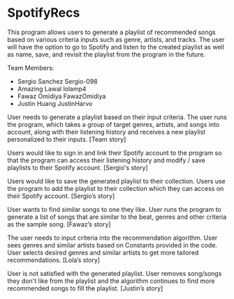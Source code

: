 # SpotifyRecs
This program allows users to generate a playlist of recommended songs based on various criteria inputs such as genre, artists, and tracks. The user will have the option to go to Spotify and listen to the created playlist as well as name, save, and revisit the playlist from the program in the future. 

Team Members:
- Sergio Sanchez Sergio-098
- Amazing Lawal lolamp4
- Fawaz Omidiya FawazOmidiya
- Justin Huang JustinHarvo

User needs to generate a playlist based on their input criteria. The user runs the program, which takes a group of target genres, artists, and songs into account, along with their listening history and receives a new playlist personalized to their inputs. [Team story] 

Users would like to sign in and link their Spotify account to the program so that the program can access their listening history and modify / save playlists to their Spotify account. [Sergio's story]

Users would like to save the generated playlist to their collection. Users use the program to add the playlist to their collection which they can access on their Spotify account. [Sergio’s story]

User wants to find similar songs to one they like. User runs the program to generate a list of songs that are similar to the beat, genres and other criteria as the sample song. [Fawaz’s story]

The user needs to input criteria into the recommendation algorithm. User sees genres and similar artists based on Constants provided in the code. User selects desired genres and similar artists to get more tailored recommendations. [Lola’s story]

User is not satisfied with the generated playlist. User removes song/songs they don't like from the playlist and the algorithm continues to find more recommended songs to fill the playlist. [Justin’s story]

